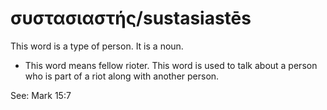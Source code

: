 # συστασιαστής/sustasiastēs
This word is a type of person. It is a noun.
* This word means fellow rioter. This word is used to talk about a person who is part of a riot along with another person.

See: Mark 15:7
